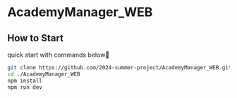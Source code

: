 # AcademyManager_WEB

## How to Start

quick start with commands below🧡

```bash
git clone https://github.com/2024-summer-project/AcademyManager_WEB.git
cd ./AcademyManager_WEB
npm install
npm run dev
```
